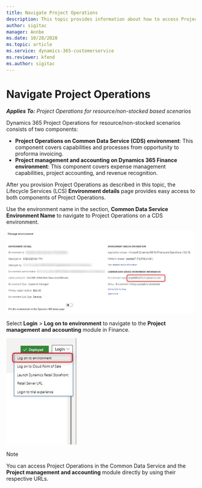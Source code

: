 ```yaml
---
title: Navigate Project Operations
description: This topic provides information about how to access Project Operations from Lifecycle Services.
author: sigitac
manager: Annbe
ms.date: 10/28/2020
ms.topic: article
ms.service: dynamics-365-customerservice
ms.reviewer: kfend 
ms.author: sigitac
---
```


# Navigate Project Operations

_**Applies To:** Project Operations for resource/non-stocked based scenarios_

Dynamics 365 Project Operations for resource/non-stocked scenarios consists of two components: 

 - **Project Operations on Common Data Service (CDS) environment**: This component covers capabilities and processes from opportunity to proforma invoicing. 
 - **Project management and accounting on Dynamics 365 Finance environment**: This component covers expense management capabilities, project accounting, and revenue recognition. 

After you provision Project Operations as described in this topic, the Lifecycle Services (LCS) **Environment details** page provides easy access to both components of Project Operations.  

Use the environment name in the section, **Common Data Service Environment Name** to navigate to Project Operations on a CDS environment. 

  ![Common Data Service environment name](./media/environment-name.PNG)

Select **Login** > **Log on to environment** to navigate to the **Project management and accounting** module in Finance.  

   ![Log into Finance](./media/environment-login.PNG)

> [!NOTE]
> You can access Project Operations in the Common Data Service and the **Project management and accounting** module directly by using their respective URLs. 
